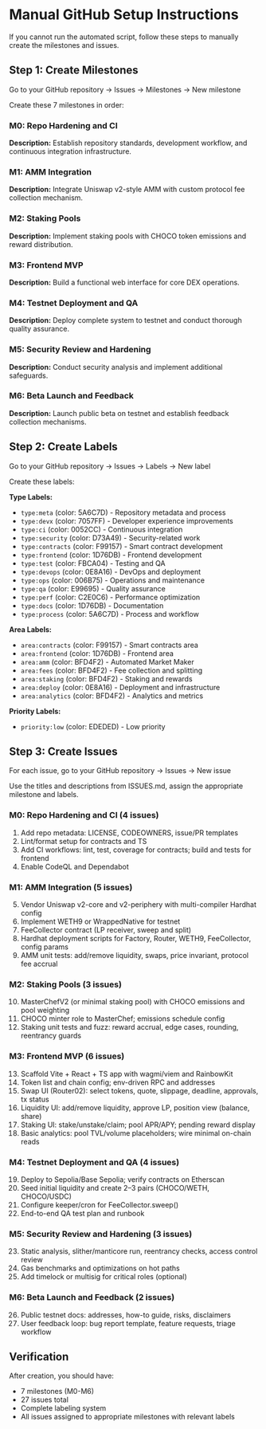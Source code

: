 # Manual GitHub Setup Instructions

If you cannot run the automated script, follow these steps to manually create the milestones and issues.

## Step 1: Create Milestones

Go to your GitHub repository → Issues → Milestones → New milestone

Create these 7 milestones in order:

### M0: Repo Hardening and CI
**Description:** Establish repository standards, development workflow, and continuous integration infrastructure.

### M1: AMM Integration  
**Description:** Integrate Uniswap v2-style AMM with custom protocol fee collection mechanism.

### M2: Staking Pools
**Description:** Implement staking pools with CHOCO token emissions and reward distribution.

### M3: Frontend MVP
**Description:** Build a functional web interface for core DEX operations.

### M4: Testnet Deployment and QA
**Description:** Deploy complete system to testnet and conduct thorough quality assurance.

### M5: Security Review and Hardening
**Description:** Conduct security analysis and implement additional safeguards.

### M6: Beta Launch and Feedback
**Description:** Launch public beta on testnet and establish feedback collection mechanisms.

## Step 2: Create Labels

Go to your GitHub repository → Issues → Labels → New label

Create these labels:

**Type Labels:**
- `type:meta` (color: 5A6C7D) - Repository metadata and process
- `type:devx` (color: 7057FF) - Developer experience improvements  
- `type:ci` (color: 0052CC) - Continuous integration
- `type:security` (color: D73A49) - Security-related work
- `type:contracts` (color: F99157) - Smart contract development
- `type:frontend` (color: 1D76DB) - Frontend development
- `type:test` (color: FBCA04) - Testing and QA
- `type:devops` (color: 0E8A16) - DevOps and deployment
- `type:ops` (color: 006B75) - Operations and maintenance
- `type:qa` (color: E99695) - Quality assurance
- `type:perf` (color: C2E0C6) - Performance optimization
- `type:docs` (color: 1D76DB) - Documentation
- `type:process` (color: 5A6C7D) - Process and workflow

**Area Labels:**
- `area:contracts` (color: F99157) - Smart contracts area
- `area:frontend` (color: 1D76DB) - Frontend area  
- `area:amm` (color: BFD4F2) - Automated Market Maker
- `area:fees` (color: BFD4F2) - Fee collection and splitting
- `area:staking` (color: BFD4F2) - Staking and rewards
- `area:deploy` (color: 0E8A16) - Deployment and infrastructure
- `area:analytics` (color: BFD4F2) - Analytics and metrics

**Priority Labels:**
- `priority:low` (color: EDEDED) - Low priority

## Step 3: Create Issues

For each issue, go to your GitHub repository → Issues → New issue

Use the titles and descriptions from ISSUES.md, assign the appropriate milestone and labels.

### M0: Repo Hardening and CI (4 issues)
1. Add repo metadata: LICENSE, CODEOWNERS, issue/PR templates
2. Lint/format setup for contracts and TS  
3. Add CI workflows: lint, test, coverage for contracts; build and tests for frontend
4. Enable CodeQL and Dependabot

### M1: AMM Integration (5 issues)  
5. Vendor Uniswap v2-core and v2-periphery with multi-compiler Hardhat config
6. Implement WETH9 or WrappedNative for testnet
7. FeeCollector contract (LP receiver, sweep and split)
8. Hardhat deployment scripts for Factory, Router, WETH9, FeeCollector, config params
9. AMM unit tests: add/remove liquidity, swaps, price invariant, protocol fee accrual

### M2: Staking Pools (3 issues)
10. MasterChefV2 (or minimal staking pool) with CHOCO emissions and pool weighting
11. CHOCO minter role to MasterChef; emissions schedule config  
12. Staking unit tests and fuzz: reward accrual, edge cases, rounding, reentrancy guards

### M3: Frontend MVP (6 issues)
13. Scaffold Vite + React + TS app with wagmi/viem and RainbowKit
14. Token list and chain config; env-driven RPC and addresses
15. Swap UI (Router02): select tokens, quote, slippage, deadline, approvals, tx status
16. Liquidity UI: add/remove liquidity, approve LP, position view (balance, share)
17. Staking UI: stake/unstake/claim; pool APR/APY; pending reward display
18. Basic analytics: pool TVL/volume placeholders; wire minimal on-chain reads

### M4: Testnet Deployment and QA (4 issues)
19. Deploy to Sepolia/Base Sepolia; verify contracts on Etherscan
20. Seed initial liquidity and create 2–3 pairs (CHOCO/WETH, CHOCO/USDC)
21. Configure keeper/cron for FeeCollector.sweep()
22. End-to-end QA test plan and runbook

### M5: Security Review and Hardening (3 issues)
23. Static analysis, slither/manticore run, reentrancy checks, access control review
24. Gas benchmarks and optimizations on hot paths
25. Add timelock or multisig for critical roles (optional)

### M6: Beta Launch and Feedback (2 issues)
26. Public testnet docs: addresses, how-to guide, risks, disclaimers  
27. User feedback loop: bug report template, feature requests, triage workflow

## Verification

After creation, you should have:
- 7 milestones (M0-M6)
- 27 issues total
- Complete labeling system
- All issues assigned to appropriate milestones with relevant labels